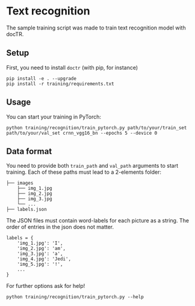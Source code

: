 # Text recognition

The sample training script was made to train text recognition model with docTR.

## Setup

First, you need to install `doctr` (with pip, for instance)

```shell
pip install -e . --upgrade
pip install -r training/requirements.txt
```

## Usage

You can start your training in PyTorch:

```shell
python training/recognition/train_pytorch.py path/to/your/train_set path/to/your/val_set crnn_vgg16_bn --epochs 5 --device 0
```

## Data format

You need to provide both `train_path` and `val_path` arguments to start training. 
Each of these paths must lead to a 2-elements folder:

```shell
├── images
    ├── img_1.jpg
    ├── img_2.jpg
    ├── img_3.jpg
    └── ...
├── labels.json
```

The JSON files must contain word-labels for each picture as a string. 
The order of entries in the json does not matter.

```shell
labels = {
    'img_1.jpg': 'I',
    'img_2.jpg': 'am',
    'img_3.jpg': 'a',
    'img_4.jpg': 'Jedi',
    'img_5.jpg': '!',
    ...
}
```

For further options ask for help!

```shell
python training/recognition/train_pytorch.py --help
```
